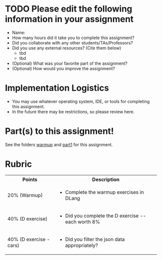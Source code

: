 # TODO Please edit the following information in your assignment

- Name:
- How many hours did it take you to complete this assignment?
- Did you collaborate with any other students/TAs/Professors?
- Did you use any external resources? (Cite them below)
  - tbd
  - tbd
- (Optional) What was your favorite part of the assignment?
- (Optional) How would you improve the assignment?

# Implementation Logistics

- You may use whatever operating system, IDE, or tools for completing this assignment.
- In the future there may be restrictions, so please review here.

# Part(s) to this assignment!

See the folders [warmup](./warmup) and [part1](./part1) for this assignment.

# Rubric
 
  <table>
  <tbody>
    <tr>
      <th>Points</th>
      <th align="center">Description</th>
    </tr>
    <tr>
    <td>20% (Warmup)</td>
    <td align="left"><ul><li>Complete the warmup exercises in DLang</li></ul></td>
  </tr>
    <td>40% (D exercise)</td>
      <td align="left"><ul><li>Did you complete the D exercise -- each worth 8%</li></ul></td>
    </tr>
     <td>40% (D exercise - cars)</td>
      <td align="left"><ul><li>Did you filter the json data appropriately?</li></ul></td>
    </tr>
  </tbody>
</table>
